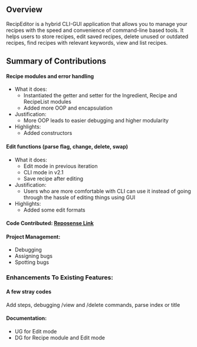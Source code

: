 ## Overview
RecipEditor is a hybrid CLI-GUI application that allows you to manage your recipes with the speed
and convenience of command-line based tools. It helps users to store recipes, edit saved recipes,
delete unused or outdated recipes, find recipes with relevant keywords, view and list recipes.

## Summary of Contributions
#### Recipe modules and error handling
- What it does:
  - Instantiated the getter and setter for the Ingredient, Recipe and RecipeList modules
  - Added more OOP and encapsulation
- Justification:
  - More OOP leads to easier debugging and higher modularity
- Highlights:
  - Added constructors
#### Edit functions (parse flag, change, delete, swap)
- What it does:
  - Edit mode in previous iteration
  - CLI mode in v2.1
  - Save recipe after editing
- Justification:
  - Users who are more comfortable with CLI can use it instead of going through the hassle of
editing things using GUI
- Highlights:
  - Added some edit formats

#### **Code Contributed**: [Reposense Link](https://nus-cs2113-ay2223s1.github.io/tp-dashboard/?search=snuckerzlol&sort=groupTitle&sortWithin=title&timeframe=commit&mergegroup=&groupSelect=groupByAuthors&breakdown=true&checkedFileTypes=docs~functional-code~test-code~other&since=2022-09-16&tabOpen=true&tabType=authorship&tabAuthor=snuckerzlol&tabRepo=AY2223S1-CS2113-T18-2%2Ftp%5Bmaster%5D&authorshipIsMergeGroup=false&authorshipFileTypes=docs~functional-code~test-code&authorshipIsBinaryFileTypeChecked=false&authorshipIsIgnoredFilesChecked=false)


#### **Project Management**:
- Debugging
- Assigning bugs
- Spotting bugs

### **Enhancements To Existing Features**:

#### **A few stray codes**
Add steps, debugging /view and /delete commands, parse index or title

#### **Documentation**:
- UG for Edit mode
- DG for Recipe module and Edit mode